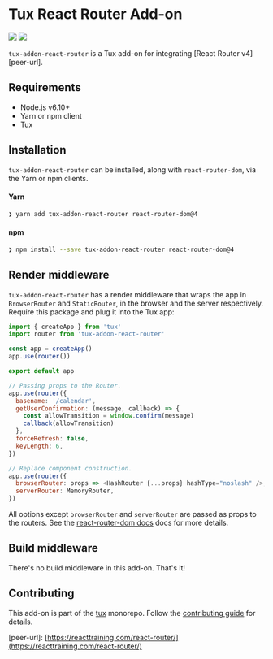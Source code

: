 # Tux React Router Add-on

[![](https://img.shields.io/npm/v/tux-addon-react-router-web.svg)](https://npmjs.org/package/tux-addon-react-router-web) [![](https://img.shields.io/npm/dt/tux-addon-react-router-web.svg)](https://npmjs.org/package/tux-addon-react-router-web)

`tux-addon-react-router` is a Tux add-on for integrating \[React Router v4\]\[peer-url\].

## Requirements

* Node.js v6.10+
* Yarn or npm client
* Tux

## Installation

`tux-addon-react-router` can be installed, along with `react-router-dom`, via the Yarn or npm clients.

#### Yarn

```bash
❯ yarn add tux-addon-react-router react-router-dom@4
```

#### npm

```bash
❯ npm install --save tux-addon-react-router react-router-dom@4
```

## Render middleware

`tux-addon-react-router` has a render middleware that wraps the app in `BrowserRouter` and `StaticRouter`, in the browser and the server respectively.  Require this package and plug it into the Tux app:

```js
import { createApp } from 'tux'
import router from 'tux-addon-react-router'

const app = createApp()
app.use(router())

export default app
```

```js
// Passing props to the Router.
app.use(router({
  basename: '/calendar',
  getUserConfirmation: (message, callback) => {
    const allowTransition = window.confirm(message)
    callback(allowTransition)
  },
  forceRefresh: false,
  keyLength: 6,
})

// Replace component construction.
app.use(router({
  browserRouter: props => <HashRouter {...props} hashType="noslash" />,
  serverRouter: MemoryRouter,
})
```

All options except `browserRouter` and `serverRouter` are passed as props to the routers. See the [react-router-dom docs](https://reacttraining.com/react-router/web) docs for more details.

## Build middleware

There's no build middleware in this add-on. That's it!

## Contributing

This add-on is part of the [tux](https://github.com/aranja/tux) monorepo. Follow the [contributing guide](/contributing.md) for details.

\[peer-url\]: [https://reacttraining.com/react-router/](https://reacttraining.com/react-router/)

